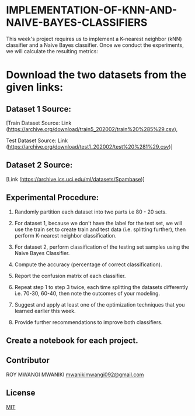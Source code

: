 # IMPLEMENTATION-OF-KNN-AND-NAIVE-BAYES-CLASSIFIERS
This week's project requires us to implement a K-nearest neighbor (kNN) classifier  and a Naive Bayes classifier. Once we conduct the experiments, we will calculate the resulting metrics:
# Download the two datasets from the given links:

## Dataset 1 Source: 
[Train Dataset Source: Link (https://archive.org/download/train5_202002/train%20%285%29.csv), 

Test Dataset Source: Link (https://archive.org/download/test1_202002/test%20%281%29.csv)]
## Dataset 2 Source: 

[Link (https://archive.ics.uci.edu/ml/datasets/Spambase)]
## Experimental Procedure:

1. Randomly partition each dataset into two parts i.e 80 - 20  sets.

2. For dataset 1, because we don't have the label for the test set, we will use the train set to create train and test data (i.e. splitting further), then perform K-nearest neighbor classification.

3. For dataset 2, perform classification of the testing set samples using the Naive Bayes Classifier.

4. Compute the accuracy (percentage of correct classification).

5. Report the confusion matrix of each classifier.

6. Repeat step 1 to step 3 twice, each time splitting the datasets differently i.e. 70-30, 60-40, then note the outcomes of your modeling.

7. Suggest and apply at least one of the optimization techniques that you learned earlier this week.

8. Provide further recommendations to improve both classifiers.

## Create a notebook for each project.  

## Contributor
ROY MWANGI MWANIKI <mwanikimwangi092@gmail.com>

## License
[MIT](https://choosealicense.com/licenses/mit/)


